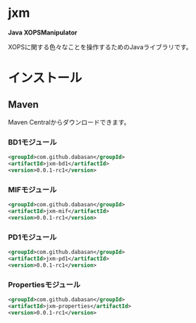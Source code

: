 # jxm

**Java XOPSManipulator**

XOPSに関する色々なことを操作するためのJavaライブラリです。

# インストール

## Maven

Maven Centralからダウンロードできます。

### BD1モジュール

```xml
<groupId>com.github.dabasan</groupId>
<artifactId>jxm-bd1</artifactId>
<version>0.0.1-rc1</version>
```

### MIFモジュール

```xml
<groupId>com.github.dabasan</groupId>
<artifactId>jxm-mif</artifactId>
<version>0.0.1-rc1</version>
```

### PD1モジュール

```xml
<groupId>com.github.dabasan</groupId>
<artifactId>jxm-pd1</artifactId>
<version>0.0.1-rc1</version>
```

### Propertiesモジュール

```xml
<groupId>com.github.dabasan</groupId>
<artifactId>jxm-properties</artifactId>
<version>0.0.1-rc1</version>
```

